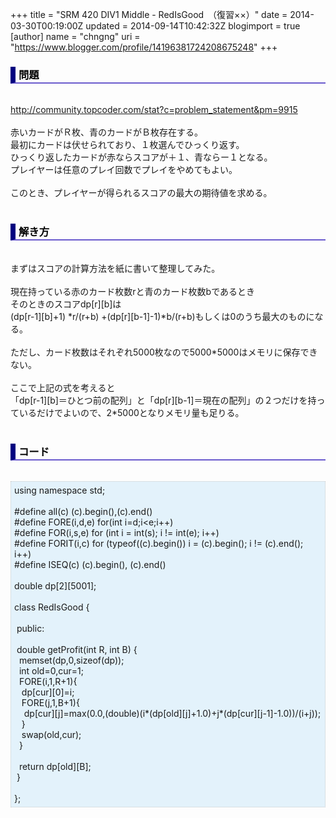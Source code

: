 +++
title = "SRM 420 DIV1 Middle - RedIsGood　（復習××）"
date = 2014-03-30T00:19:00Z
updated = 2014-09-14T10:42:32Z
blogimport = true 
[author]
	name = "chngng"
	uri = "https://www.blogger.com/profile/14196381724208675248"
+++

<div dir="ltr" style="text-align: left;" trbidi="on"><h3 style="border-bottom: 2px solid slateblue; border-left: 8px solid navy; color: black; padding: 0px 0px 1px 5px;">問題 </h3><br /><a href="http://community.topcoder.com/stat?c=problem_statement&amp;pm=9915" target="_blank">http://community.topcoder.com/stat?c=problem_statement&amp;pm=9915</a><br /><br />赤いカードがＲ枚、青のカードがＢ枚存在する。<br />最初にカードは伏せられており、１枚選んでひっくり返す。<br />ひっくり返したカードが赤ならスコアが＋１、青ならー１となる。<br />プレイヤーは任意のプレイ回数でプレイをやめてもよい。<br /><br />このとき、プレイヤーが得られるスコアの最大の期待値を求める。<br /><br /><h3 style="border-bottom: 2px solid slateblue; border-left: 8px solid navy; color: black; padding: 0px 0px 1px 5px;">解き方 </h3><br />まずはスコアの計算方法を紙に書いて整理してみた。<br /><br />現在持っている赤のカード枚数rと青のカード枚数bであるとき<br />そのときのスコアdp[r][b]は<br />(dp[r-1][b]+1) *r/(r+b) +(dp[r][b-1]-1)*b/(r+b)もしくは0のうち最大のものになる。<br /><br />ただし、カード枚数はそれぞれ5000枚なので5000*5000はメモリに保存できない。<br /><br />ここで上記の式を考えると<br />「dp[r-1][b]＝ひとつ前の配列」と「dp[r][b-1]＝現在の配列」の２つだけを持っているだけでよいので、2*5000となりメモリ量も足りる。<br /><br /><h3 style="border-bottom: 2px solid slateblue; border-left: 8px solid navy; color: black; padding: 0px 0px 1px 5px;">コード </h3><br /><div style="background-color: #e3f2fb; border: 1px dotted #CCCCCC; padding: 5px;">using namespace std;<br /><br />#define all(c) (c).begin(),(c).end()<br />#define FORE(i,d,e) for(int i=d;i&lt;e;i++)<br />#define FOR(i,s,e) for (int i = int(s); i != int(e); i++)<br />#define FORIT(i,c) for (typeof((c).begin()) i = (c).begin(); i != (c).end(); i++)<br />#define ISEQ(c) (c).begin(), (c).end()<br /><br />double dp[2][5001];<br /><br />class RedIsGood {<br /><br /><span class="Apple-tab-span" style="white-space: pre;"> </span>public:<br /><br /><span class="Apple-tab-span" style="white-space: pre;"> </span>double getProfit(int R, int B) {<br /><span class="Apple-tab-span" style="white-space: pre;">  </span>memset(dp,0,sizeof(dp));<br /><span class="Apple-tab-span" style="white-space: pre;">  </span>int old=0,cur=1;<br /><span class="Apple-tab-span" style="white-space: pre;">  </span>FORE(i,1,R+1){<br /><span class="Apple-tab-span" style="white-space: pre;">   </span>dp[cur][0]=i;<br /><span class="Apple-tab-span" style="white-space: pre;">   </span>FORE(j,1,B+1){<br /><span class="Apple-tab-span" style="white-space: pre;">    </span>dp[cur][j]=max(0.0,(double)(i*(dp[old][j]+1.0)+j*(dp[cur][j-1]-1.0))/(i+j));<br /><span class="Apple-tab-span" style="white-space: pre;">   </span>}<br /><span class="Apple-tab-span" style="white-space: pre;">   </span>swap(old,cur);<br /><span class="Apple-tab-span" style="white-space: pre;">  </span>}<br /><br /><span class="Apple-tab-span" style="white-space: pre;">  </span>return dp[old][B];<br /><span class="Apple-tab-span" style="white-space: pre;"> </span>}<br /><br />};</div></div>
